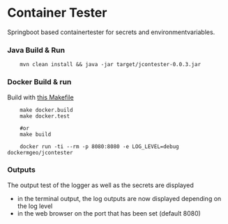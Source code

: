 # Container Tester
Springboot based containertester for secrets and environmentvariables. 


### Java Build & Run
```
    mvn clean install && java -jar target/jcontester-0.0.3.jar
```

### Docker Build & run

Build with [this Makefile](Makefile)
```
    make docker.build
    make docker.test
    
    #or
    make build
```

```
    docker run -ti --rm -p 8080:8080 -e LOG_LEVEL=debug dockermgeo/jcontester
```


### Outputs
The output test of the logger as well as the secrets are displayed
* in the terminal output, the log outputs are now displayed depending on the log level
* in the web browser on the port that has been set (default 8080)


